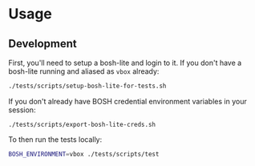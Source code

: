 # Usage

## Development
First, you'll need to setup a bosh-lite and login to it.
If you don't have a bosh-lite running
and aliased as `vbox` already:
```sh
./tests/scripts/setup-bosh-lite-for-tests.sh
```

If you don't already have BOSH credential
environment variables in your session:
```
./tests/scripts/export-bosh-lite-creds.sh
```

To then run the tests locally:
```sh
BOSH_ENVIRONMENT=vbox ./tests/scripts/test
```
